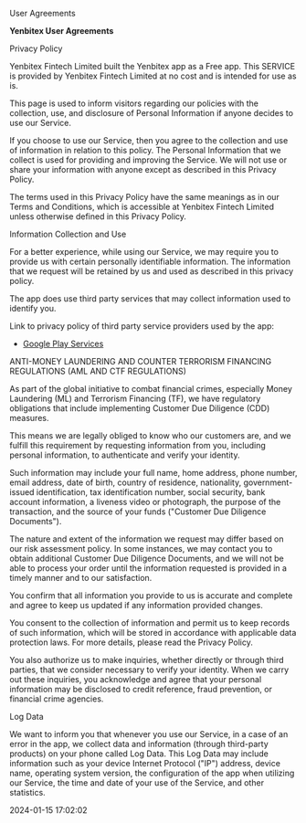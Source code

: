 User Agreements


**Yenbitex User Agreements**


Privacy Policy


Yenbitex Fintech Limited built the Yenbitex app as a Free app. This SERVICE is provided by Yenbitex Fintech Limited at no cost and is intended for use as is.


This page is used to inform visitors regarding our policies with the collection, use, and disclosure of Personal Information if anyone decides to use our Service.


If you choose to use our Service, then you agree to the collection and use of information in relation to this policy. The Personal Information that we collect is used for providing and improving the Service. We will not use or share your information with anyone except as described in this Privacy Policy.


The terms used in this Privacy Policy have the same meanings as in our Terms and Conditions, which is accessible at Yenbitex Fintech Limited unless otherwise defined in this Privacy Policy.


Information Collection and Use


For a better experience, while using our Service, we may require you to provide us with certain personally identifiable information. The information that we request will be retained by us and used as described in this privacy policy.


The app does use third party services that may collect information used to identify you.


Link to privacy policy of third party service providers used by the app:


-   [Google Play Services](https://www.google.com/policies/privacy/)


ANTI-MONEY LAUNDERING AND COUNTER TERRORISM FINANCING REGULATIONS (AML AND CTF REGULATIONS)


As part of the global initiative to combat financial crimes, especially Money Laundering (ML) and Terrorism Financing (TF), we have regulatory obligations that include implementing Customer Due Diligence (CDD) measures.


This means we are legally obliged to know who our customers are, and we fulfill this requirement by requesting information from you, including personal information, to authenticate and verify your identity.


Such information may include your full name, home address, phone number, email address, date of birth, country of residence, nationality, government-issued identification, tax identification number, social security, bank account information, a liveness video or photograph, the purpose of the transaction, and the source of your funds ("Customer Due Diligence Documents").


The nature and extent of the information we request may differ based on our risk assessment policy. In some instances, we may contact you to obtain additional Customer Due Diligence Documents, and we will not be able to process your order until the information requested is provided in a timely manner and to our satisfaction.


You confirm that all information you provide to us is accurate and complete and agree to keep us updated if any information provided changes.


You consent to the collection of information and permit us to keep records of such information, which will be stored in accordance with applicable data protection laws. For more details, please read the Privacy Policy.


You also authorize us to make inquiries, whether directly or through third parties, that we consider necessary to verify your identity. When we carry out these inquiries, you acknowledge and agree that your personal information may be disclosed to credit reference, fraud prevention, or financial crime agencies.


Log Data


We want to inform you that whenever you use our Service, in a case of an error in the app, we collect data and information (through third-party products) on your phone called Log Data. This Log Data may include information such as your device Internet Protocol ("IP") address, device name, operating system version, the configuration of the app when utilizing our Service, the time and date of your use of the Service, and other statistics.


2024-01-15 17:02:02
